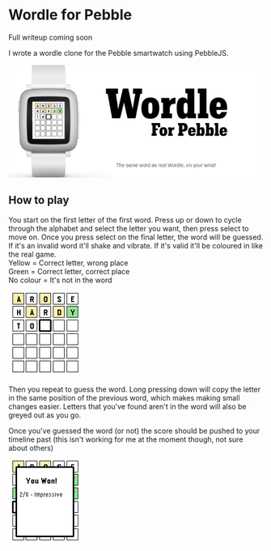 Wordle for Pebble
=========

Full writeup coming soon

I wrote a wordle clone for the Pebble smartwatch using PebbleJS.

![](/store_images/banner.png)

## How to play

You start on the first letter of the first word. Press up or down to cycle through the alphabet and select the letter you want, then press select to move on.
Once you press select on the final letter, the word will be guessed. 
If it's an invalid word it'll shake and vibrate. If it's valid it'll be coloured in like the real game.   
Yellow = Correct letter, wrong place   
Green = Correct letter, correct place   
No colour = It's not in the word   

![](/store_images/pebble_screenshot_2022-03-12_19-19-32.png)

Then you repeat to guess the word. Long pressing down will copy the letter in the same position of the previous word, which makes making small changes easier.
Letters that you've found aren't in the word will also be greyed out as you go.

Once you've guessed the word (or not) the score should be pushed to your timeline past (this isn't working for me at the moment though, not sure about others)

![](/store_images/pebble_screenshot_2022-03-12_19-19-44.png)



